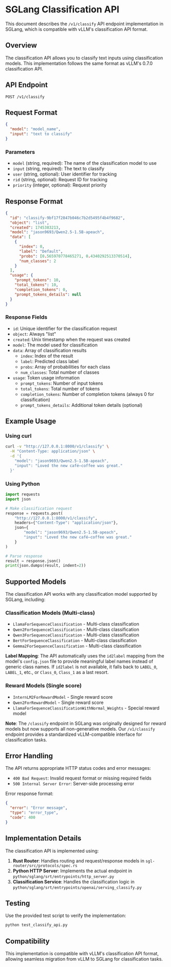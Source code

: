 # SGLang Classification API

This document describes the `/v1/classify` API endpoint implementation in SGLang, which is compatible with vLLM's classification API format.

## Overview

The classification API allows you to classify text inputs using classification models. This implementation follows the same format as vLLM's 0.7.0 classification API.

## API Endpoint

```
POST /v1/classify
```

## Request Format

```json
{
  "model": "model_name",
  "input": "text to classify"
}
```

### Parameters

- `model` (string, required): The name of the classification model to use
- `input` (string, required): The text to classify
- `user` (string, optional): User identifier for tracking
- `rid` (string, optional): Request ID for tracking
- `priority` (integer, optional): Request priority

## Response Format

```json
{
  "id": "classify-9bf17f2847b046c7b2d5495f4b4f9682",
  "object": "list",
  "created": 1745383213,
  "model": "jason9693/Qwen2.5-1.5B-apeach",
  "data": [
    {
      "index": 0,
      "label": "Default",
      "probs": [0.565970778465271, 0.4340292513370514],
      "num_classes": 2
    }
  ],
  "usage": {
    "prompt_tokens": 10,
    "total_tokens": 10,
    "completion_tokens": 0,
    "prompt_tokens_details": null
  }
}
```

### Response Fields

- `id`: Unique identifier for the classification request
- `object`: Always "list"
- `created`: Unix timestamp when the request was created
- `model`: The model used for classification
- `data`: Array of classification results
  - `index`: Index of the result
  - `label`: Predicted class label
  - `probs`: Array of probabilities for each class
  - `num_classes`: Total number of classes
- `usage`: Token usage information
  - `prompt_tokens`: Number of input tokens
  - `total_tokens`: Total number of tokens
  - `completion_tokens`: Number of completion tokens (always 0 for classification)
  - `prompt_tokens_details`: Additional token details (optional)

## Example Usage

### Using curl

```bash
curl -v "http://127.0.0.1:8000/v1/classify" \
  -H "Content-Type: application/json" \
  -d '{
    "model": "jason9693/Qwen2.5-1.5B-apeach",
    "input": "Loved the new café—coffee was great."
  }'
```

### Using Python

```python
import requests
import json

# Make classification request
response = requests.post(
    "http://127.0.0.1:8000/v1/classify",
    headers={"Content-Type": "application/json"},
    json={
        "model": "jason9693/Qwen2.5-1.5B-apeach",
        "input": "Loved the new café—coffee was great."
    }
)

# Parse response
result = response.json()
print(json.dumps(result, indent=2))
```

## Supported Models

The classification API works with any classification model supported by SGLang, including:

### Classification Models (Multi-class)
- `LlamaForSequenceClassification` - Multi-class classification
- `Qwen2ForSequenceClassification` - Multi-class classification
- `Qwen3ForSequenceClassification` - Multi-class classification
- `BertForSequenceClassification` - Multi-class classification
- `Gemma2ForSequenceClassification` - Multi-class classification

**Label Mapping**: The API automatically uses the `id2label` mapping from the model's `config.json` file to provide meaningful label names instead of generic class names. If `id2label` is not available, it falls back to `LABEL_0`, `LABEL_1`, etc., or `Class_0`, `Class_1` as a last resort.

### Reward Models (Single score)
- `InternLM2ForRewardModel` - Single reward score
- `Qwen2ForRewardModel` - Single reward score
- `LlamaForSequenceClassificationWithNormal_Weights` - Special reward model

**Note**: The `/classify` endpoint in SGLang was originally designed for reward models but now supports all non-generative models. Our `/v1/classify` endpoint provides a standardized vLLM-compatible interface for classification tasks.

## Error Handling

The API returns appropriate HTTP status codes and error messages:

- `400 Bad Request`: Invalid request format or missing required fields
- `500 Internal Server Error`: Server-side processing error

Error response format:
```json
{
  "error": "Error message",
  "type": "error_type",
  "code": 400
}
```

## Implementation Details

The classification API is implemented using:

1. **Rust Router**: Handles routing and request/response models in `sgl-router/src/protocols/spec.rs`
2. **Python HTTP Server**: Implements the actual endpoint in `python/sglang/srt/entrypoints/http_server.py`
3. **Classification Service**: Handles the classification logic in `python/sglang/srt/entrypoints/openai/serving_classify.py`

## Testing

Use the provided test script to verify the implementation:

```bash
python test_classify_api.py
```

## Compatibility

This implementation is compatible with vLLM's classification API format, allowing seamless migration from vLLM to SGLang for classification tasks.
